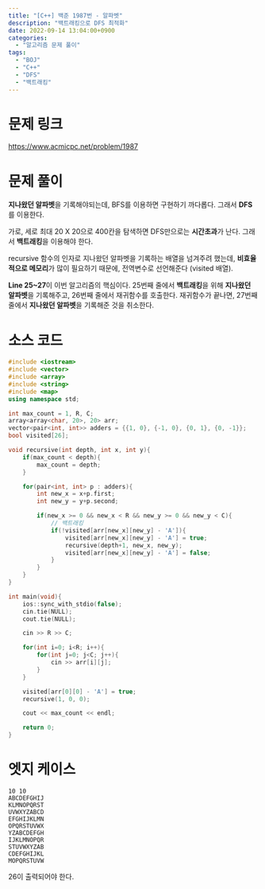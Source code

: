 ```yaml
---
title: "[C++] 백준 1987번 - 알파벳"
description: "백트래킹으로 DFS 최적화"
date: 2022-09-14 13:04:00+0900
categories:
  - "알고리즘 문제 풀이"
tags:
  - "BOJ"
  - "C++"
  - "DFS"
  - "백트래킹"
---
```


# 문제 링크

https://www.acmicpc.net/problem/1987

# 문제 풀이

**지나왔던 알파벳**을 기록해야되는데, BFS를 이용하면 구현하기 까다롭다. 그래서 **DFS**를 이용한다.

가로, 세로 최대 20 X 20으로 400칸을 탐색하면 DFS만으로는 **시간초과**가 난다. 그래서 **백트래킹**을 이용해야 한다.

recursive 함수의 인자로 지나왔던 알파벳을 기록하는 배열을 넘겨주려 했는데, **비효율적으로 메모리**가 많이 필요하기 때문에, 전역변수로 선언해준다 (visited 배열).

**Line 25~27**이 이번 알고리즘의 핵심이다.
25번째 줄에서 **백트래킹**을 위해 **지나왔던 알파벳**을 기록해주고, 26번째 줄에서 재귀함수를 호출한다.
재귀함수가 끝나면, 27번째 줄에서 **지나왔던 알파벳**을 기록해준 것을 취소한다.

# 소스 코드

```cpp
#include <iostream>
#include <vector>
#include <array>
#include <string>
#include <map>
using namespace std;

int max_count = 1, R, C;
array<array<char, 20>, 20> arr;
vector<pair<int, int>> adders = {{1, 0}, {-1, 0}, {0, 1}, {0, -1}};
bool visited[26];

void recursive(int depth, int x, int y){
    if(max_count < depth){
        max_count = depth;
    }

    for(pair<int, int> p : adders){
        int new_x = x+p.first;
        int new_y = y+p.second;

        if(new_x >= 0 && new_x < R && new_y >= 0 && new_y < C){
            // 백트래킹
            if(!visited[arr[new_x][new_y] - 'A']){
                visited[arr[new_x][new_y] - 'A'] = true;
                recursive(depth+1, new_x, new_y);
                visited[arr[new_x][new_y] - 'A'] = false;
            }
        }
    }
}

int main(void){
    ios::sync_with_stdio(false);
    cin.tie(NULL);
    cout.tie(NULL);

    cin >> R >> C;

    for(int i=0; i<R; i++){
        for(int j=0; j<C; j++){
            cin >> arr[i][j];
        }
    }

    visited[arr[0][0] - 'A'] = true;
    recursive(1, 0, 0);

    cout << max_count << endl;

    return 0;
}
```

# 엣지 케이스

```
10 10
ABCDEFGHIJ
KLMNOPQRST
UVWXYZABCD
EFGHIJKLMN
OPQRSTUVWX
YZABCDEFGH
IJKLMNOPQR
STUVWXYZAB
CDEFGHIJKL
MOPQRSTUVW
```

26이 출력되어야 한다.
